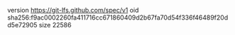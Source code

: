 version https://git-lfs.github.com/spec/v1
oid sha256:f9ac0002260fa411716cc671860409d2b67fa70d54f336f46489f20dd5e72905
size 22586

